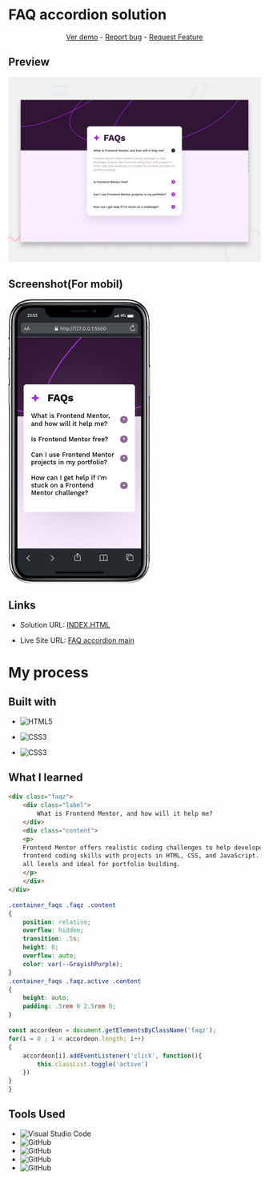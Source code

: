 # FAQ accordion solution

<p align="center">
  <a href="https://johanxtheking.github.io/SolutionsLIVE-Frontend-Mentor-Solutions/solutions/faq-accordion-main/">Ver demo</a> -
   <a href="https://github.com/JohanXTheKing/SolutionsLIVE-Frontend-Mentor-Solutions/issues">Report bug</a> -
  <a href="https://github.com/JohanXTheKing/SolutionsLIVE-Frontend-Mentor-Solutions/issues">Request Feature</a>
</p>

## Preview

![IMAGEN](design/desktop-preview.jpg)

## Screenshot(For mobil)

![IMAGEN](assets/images/iPhone.png)

## Links

- Solution URL: [INDEX.HTML](https://www.frontendmentor.io/solutions/faq-accordion-solutionusing-flex-and-grid-daO2ydsTuB)


- Live Site URL: [FAQ accordion main](https://johanxtheking.github.io/SolutionsLIVE-Frontend-Mentor-Solutions/solutions/faq-accordion-main/)

# My process

## Built with
* ![HTML5](https://img.shields.io/badge/html5-%23E34F26.svg?style=for-the-badge&logo=html5&logoColor=white) 

* ![CSS3](https://img.shields.io/badge/css3-%231572B6.svg?style=for-the-badge&logo=css3&logoColor=white)
* ![CSS3](https://img.shields.io/badge/git-brightgreen.svg?style=for-the-badge&logo=git&logoColor=white)

##  What I learned
```html
<div class="faqz">
    <div class="label">
        What is Frontend Mentor, and how will it help me?
    </div>
    <div class="content">
    <p>
    Frontend Mentor offers realistic coding challenges to help developers improve their 
    frontend coding skills with projects in HTML, CSS, and JavaScript. It's suitable for 
    all levels and ideal for portfolio building.
    </p>          
    </div>
</div>
```
```css
.container_faqs .faqz .content
{
    position: relative;
    overflow: hidden;
    transition: .5s;
    height: 0;
    overflow: auto;
    color: var(--GrayishPurple);
}
.container_faqs .faqz.active .content
{
    height: auto;
    padding: .5rem 0 2.5rem 0;
}
```
```js
const accordeon = document.getElementsByClassName('faqz');
for(i = 0 ; i < accordeon.length; i++)
{
    accordeon[i].addEventListener('click', function(){
        this.classList.toggle('active')
    })
}
}
```

## Tools Used

* ![Visual Studio Code](https://img.shields.io/badge/Visual%20Studio%20Code-0078d7.svg?style=for-the-badge&logo=visual-studio-code&logoColor=white)  
* ![GitHub](https://img.shields.io/badge/github-%23121011.svg?style=for-the-badge&logo=github&logoColor=white)  
* ![GitHub](https://img.shields.io/badge/linux-%23921011.svg?style=for-the-badge&logo=linux&logoColor=white) 
* ![GitHub](https://img.shields.io/badge/brave-%23921072.svg?style=for-the-badge&logo=brave&logoColor=white) 
* ![GitHub](https://img.shields.io/badge/google-%23527041.svg?style=for-the-badge&logo=google&logoColor=white) 
